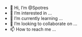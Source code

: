 - 👋 Hi, I’m @Spotres
- 👀 I’m interested in ...
- 🌱 I’m currently learning ...
- 💞️ I’m looking to collaborate on ...
- 📫 How to reach me ...

<!---
Spotres/Spotres is a ✨ special ✨ repository because its `README.md` (this file) appears on your GitHub profile.
You can click the Preview link to take a look at your changes.
--->
